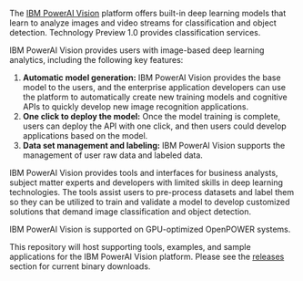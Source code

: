 The [IBM PowerAI Vision](https://developer.ibm.com/linuxonpower/deep-learning-powerai/technology-previews/powerai-vision/) platform offers built-in deep learning models that learn to analyze images and video streams for classification and object detection. Technology Preview 1.0 provides classification services.

IBM PowerAI Vision provides users with image-based deep learning analytics, including the following key features:
1. **Automatic model generation:** IBM PowerAI Vision provides the base model to the users, and the enterprise application developers can use the platform to automatically create new training models and cognitive APIs to quickly develop new image recognition applications.
2. **One click to deploy the model:** Once the model training is complete, users can deploy the API with one click, and then users could develop applications based on the model.
3. **Data set management and labeling:** IBM PowerAI Vision supports the management of user raw data and labeled data.

IBM PowerAI Vision provides tools and interfaces for business analysts, subject matter experts and developers with limited skills in deep learning technologies. The tools assist users to pre-process datasets and label them so they can be utilized to train and validate a model to develop customized solutions that demand image classification and object detection.

IBM PowerAI Vision is supported on GPU-optimized OpenPOWER systems.

This repository will host supporting tools, examples, and sample applications for the IBM PowerAI Vision platform. Please see the [releases](https://github.com/ibm-powerai/vision/releases) section for current binary downloads.
